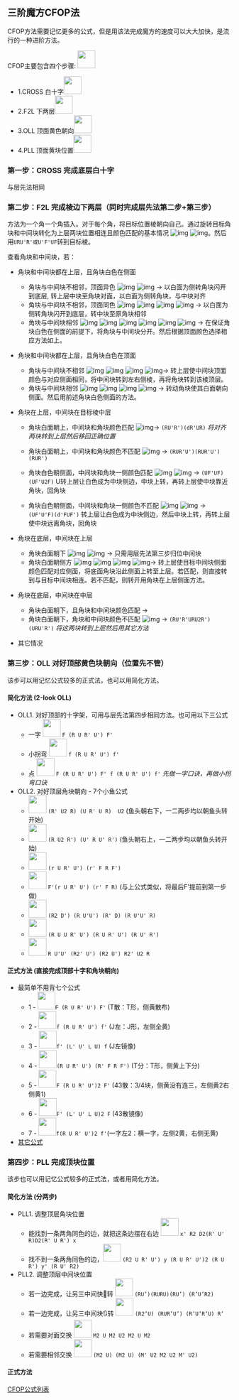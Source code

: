 ## 三阶魔方CFOP法
CFOP方法需要记忆更多的公式，但是用该法完成魔方的速度可以大大加快，是流行的一种进阶方法。

CFOP主要包含四个步骤: <img src="https://ruwix.com/pics/fridrich/00-jumbled.png" width="40" /> 
* 1.CROSS 白十字<img src="https://ruwix.com/pics/fridrich/01-cross.png" width="40" />  
* 2.F2L 下两层<img src="https://ruwix.com/pics/fridrich/02-f2l.png" width="40" />  
* 3.OLL 顶面黄色朝向<img src="https://ruwix.com/pics/fridrich/03-oll.png" width="40" />  
* 4.PLL 顶面黄块位置<img src="https://ruwix.com/pics/fridrich/04-pll.png" width="40" />   

### 第一步：CROSS 完成底层白十字 
与层先法相同

### 第二步：F2L 完成棱边下两层（同时完成层先法第二步+第三步）
方法为一个角一个角插入。对于每个角，将目标位置棱朝向自己。通过旋转目标角块和中间块转化为上层两块位置相连且颜色匹配的基本情况 ![img](https://ruwix.com/pics/friedrich/friedrich-f2l-19.png) ![img](https://ruwix.com/pics/friedrich/friedrich-f2l-18.png)。然后用```URU'R'或U'F'UF```转到目标棱。

查看角块和中间块，若：
* 角块和中间块都在上层，且角块白色在侧面
	* 角块与中间块不相邻，顶面异色 ![img](https://ruwix.com/pics/friedrich/friedrich-f2l-22.png) ![img](https://ruwix.com/pics/friedrich/friedrich-f2l-23.png) 
	-> 以白面为侧转角块闪开到底层, 转上层中块至角块对面，以白面为侧转角块，与中块对齐
	* 角块与中间块不相邻，顶面同色 ![img](https://ruwix.com/pics/friedrich/friedrich-f2l-28.png) ![img](https://ruwix.com/pics/friedrich/friedrich-f2l-29.png) ![img](https://ruwix.com/pics/friedrich/friedrich-f2l-30.png) ![img](https://ruwix.com/pics/friedrich/friedrich-f2l-31.png) 
	-> 以白面为侧转角块闪开到底层，转中块至原角块相邻
	* 角块与中间块相邻 ![img](https://ruwix.com/pics/friedrich/friedrich-f2l-26.png) ![img](https://ruwix.com/pics/friedrich/friedrich-f2l-27.png) ![img](https://ruwix.com/pics/friedrich/friedrich-f2l-20.png) ![img](https://ruwix.com/pics/friedrich/friedrich-f2l-21.png) ![img](https://ruwix.com/pics/friedrich/friedrich-f2l-24.png) ![img](https://ruwix.com/pics/friedrich/friedrich-f2l-25.png)
	-> 在保证角块白色在侧面的前提下，将角块与中间块分开。然后根据顶面颜色选择相应方法如上。
	
* 角块和中间块都在上层，且角块白色在顶面
	* 角块与中间块不相邻 ![img](https://ruwix.com/pics/friedrich/friedrich-f2l-36.png) ![img](https://ruwix.com/pics/friedrich/friedrich-f2l-37.png) ![img](https://ruwix.com/pics/friedrich/friedrich-f2l-34.png) ![img](https://ruwix.com/pics/friedrich/friedrich-f2l-35.png)-> 转上层使中间块顶面颜色与对应侧面相同，将中间块转到左右侧棱，再将角块转到该棱顶层。
	* 角块与中间块相邻 ![img](https://ruwix.com/pics/friedrich/friedrich-f2l-13.png) ![img](https://ruwix.com/pics/friedrich/friedrich-f2l-14.png) ![img](https://ruwix.com/pics/friedrich/friedrich-f2l-32.png) ![img](https://ruwix.com/pics/friedrich/friedrich-f2l-33.png) -> 转动角块使其白面朝向侧面。然后用前述角块白色侧面的方法。

* 角块在上层，中间块在目标棱中层
	* 角块白面朝上，中间块和角块颜色匹配 ![img](https://ruwix.com/pics/friedrich/friedrich-f2l-48.png)-> ```(RU'R')(dR'UR)``` *将对齐两块转到上层然后移回正确位置*
	* 角块白面朝上，中间块和角块颜色不匹配 ![img](https://ruwix.com/pics/friedrich/friedrich-f2l-12.png) -> ```(RUR'U')(RUR'U')(RUR')```
	* 角块白色朝侧面，中间块和角块一侧颜色匹配 ![img](https://ruwix.com/pics/friedrich/friedrich-f2l-44.png) ![img](https://ruwix.com/pics/friedrich/friedrich-f2l-45.png)  ->  ```(UF'UF)(UF'U2F)``` U转上层让白色成为中块侧边，中块上转，再转上层使中块靠近角块，回角块

	* 角块白色朝侧面，中间块和角块一侧颜色不匹配  ![img](https://ruwix.com/pics/friedrich/friedrich-f2l-46.png) ![img](https://ruwix.com/pics/friedrich/friedrich-f2l-47.png) -> ```(UF'U'F)(d'FUF')``` 转上层让白色成为中块侧边，然后中块上转，再转上层使中块远离角块，回角块
 	
* 角块在底层，中间块在上层
	* 角块白面朝下 ![img](https://ruwix.com/pics/friedrich/friedrich-f2l-38.png) ![img](https://ruwix.com/pics/friedrich/friedrich-f2l-39.png) -> 只需用层先法第三步归位中间块
	* 角块白面朝侧方 ![img](https://ruwix.com/pics/friedrich/friedrich-f2l-40.png) ![img](https://ruwix.com/pics/friedrich/friedrich-f2l-41.png) ![img](https://ruwix.com/pics/friedrich/friedrich-f2l-42.png) ![img](https://ruwix.com/pics/friedrich/friedrich-f2l-43.png)-> 转上层使目标中间块侧面颜色匹配对应侧面，将底面角块沿此侧面上转至上层。若匹配，则直接转到与目标中间块相连。若不匹配，则转开用角块在上层侧面方法。
	
* 角块在底层，中间块在中层
	* 角块白面朝下，且角块和中间块颜色匹配 -> 
	* 角块白面朝下，角块和中间块颜色不匹配 ![img](https://ruwix.com/pics/friedrich/friedrich-f2l-51.png) -> ```(RU'R'URU2R')(URU'R')``` *将这两块转到上层然后用其它方法*	

* 其它情况

### 第三步：OLL 对好顶部黄色块朝向（位置先不管）
该步可以用记忆公式较多的正式法，也可以用简化方法。

#### 简化方法 (2-look OLL)
* OLL1. 对好顶部的十字架，可用与层先法第四步相同方法。也可用以下三公式
	* 一字 <img src="http://www.rubik.com.cn/image/cfop/cross3.gif" width="40" /> ```F (R U R' U') F'```
	* 小拐弯 <img src="http://www.rubik.com.cn/image/cfop/cross21.gif" width="40" /> ```f (R U R' U') f'```
	* 点 <img src="http://www.rubik.com.cn/image/cfop/cross1.gif" width="40" /> ```F (R U R' U') F' f (R U R' U') f'``` *先做一字口诀，再做小拐弯口诀*  
* OLL2. 对好顶层角块朝向 - 7个小鱼公式
	* <img src="http://www.rubik.com.cn/image/cfop/oll27.gif" width="40" /> ```(R' U2 R) (U R' U R)  U2``` (鱼头朝右下，一二两步均以朝鱼头转开始)
	* <img src="http://www.rubik.com.cn/image/cfop/oll26.gif" width="40" /> ```(R U2 R') (U' R U' R')``` (鱼头朝右上，一二两步均以朝鱼头转开始)
	* <img src="http://www.rubik.com.cn/image/cfop/oll24.gif" width="40" /> ```(r U R' U') (r' F R F')``` 
	* <img src="http://www.rubik.com.cn/image/cfop/oll25.gif" width="40" /> ```F'(r U R' U') (r' F R)``` (与上公式类似，将最后F’提前到第一步做)
	* <img src="http://www.rubik.com.cn/image/cfop/oll23.gif" width="40" /> ```(R2 D') (R U'U') (R' D) (R U'U' R)```
	* <img src="http://www.rubik.com.cn/image/cfop/oll21.gif" width="40" /> ```(R U U R' U') (R U R' U') (R U' R')```
	* <img src="http://www.rubik.com.cn/image/cfop/oll22.gif" width="40" /> ```R U'U' (R2' U') (R2 U') R2' U2 R```
	
#### 正式方法 (直接完成顶部十字和角块朝向)
* 最简单不用背七个公式
	* 1 - <img src="http://www.rubik.com.cn/newimage/oll57/O45.gif" width="40" />```F (R U R' U') F'``` (T散：T形，侧黄散布)
	* 2 - <img src="http://www.rubik.com.cn/newimage/oll57/O44.gif" width="40" />```f (R U R' U') f'``` (J左：J形，左侧全黄)
	* 3 - <img src="http://www.rubik.com.cn/newimage/oll57/O43.gif" width="40" />```f' (L' U' L U) f``` (J左镜像)
	* 4 - <img src="http://www.rubik.com.cn/newimage/oll57/O33.gif" width="40" />```(R U R' U') (R' F R F')``` (T分：T形，侧黄上下分)
	* 5 - <img src="http://www.rubik.com.cn/newimage/oll57/O48.gif" width="40" />```F (R U R' U')2 F'``` (43散：3/4块，侧黄没有连三，左侧黄2右侧黄1)
	* 6 - <img src="http://www.rubik.com.cn/newimage/oll57/O47.gif" width="40" />```F' (L' U' L U)2 F``` (43散镜像)
	* 7 - <img src="http://www.rubik.com.cn/newimage/oll57/O51.gif" width="40" />```f(R U R' U')2 f'```(一字左2：横一字，左侧2黄，右侧无黄)
* [其它公式](https://ruwix.com/the-rubiks-cube/advanced-cfop-fridrich/orient-the-last-layer-oll/)

### 第四步：PLL 完成顶块位置
该步也可以用记忆公式较多的正式法，或者用简化方法。

#### 简化方法 (分两步)
* PLL1. 调整顶层角块位置
	* 能找到一条两角同色的边，就把这条边摆在右边 <img src="http://www.rubik.com.cn/image/cfop/pll5.gif" width="40" /> ```x' R2 D2(R' U' R)D2(R' U R') x```
	* 找不到一条两角同色的边，<img src="http://www.rubik.com.cn/image/cfop/pll7_1.gif" width="40" /> ```(R2 U R' U') y (R U R' U')2 (R U R') y' (R U' R2)```
* PLL2. 调整顶层中间块位置
	* 若一边完成，让另三中间快🔄转 <img src="http://www.rubik.com.cn/image/cfop/pll1.gif" width="40" /> ```(RU’)(RURU)(RU’) (R’U’R2)```
	* 若一边完成，让另三中间块🔃转 <img src="http://www.rubik.com.cn/image/cfop/pll2.gif" width="40" /> ```(R2’U) (RUR’U’) (R’U’R’U) R’```
	* 若需要对面交换 <img src="http://www.rubik.com.cn/image/cfop/pll3.gif" width="40" /> ```M2 U M2 U2 M2 U M2```
	* 若需要相邻交换 <img src="http://www.rubik.com.cn/image/cfop/pll4.gif" width="40" /> ```(M2 U) (M2 U) (M' U2 M2 U2 M' U2)```

#### 正式方法
[CFOP公式列表](https://github.com/ychenzgithub/RubiksCube/blob/master/CFOP_list.pdf)

